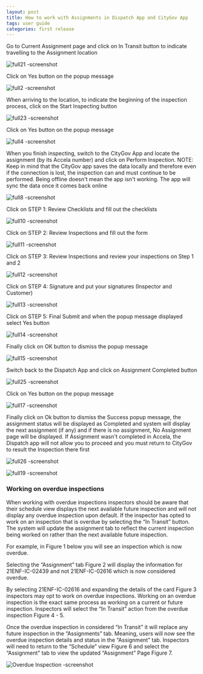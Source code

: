 ```yaml
---
layout: post
title: How to work with Assignments in Dispatch App and CityGov App
tags: user guide
categories: first release
---
```


<link rel="stylesheet" href="/User-Guide/styles.css">

Go to Current Assignment page and click on In Transit button to indicate travelling to the Assignment location

![full21 -screenshot](https://user-images.githubusercontent.com/81990744/115051984-68d02600-9eab-11eb-94b6-3171903c31f4.png)

Click on Yes button on the popup message

![full2 -screenshot](https://user-images.githubusercontent.com/81990744/115026963-17b33880-9e91-11eb-8585-add178ae4068.png)


When arriving to the location, to indicate the beginning of the inspection process, click on the Start Inspecting button

![full23 -screenshot](https://user-images.githubusercontent.com/81990744/115052004-6e2d7080-9eab-11eb-8594-2ce44975df41.png)

Click on Yes button on the popup message

![full4 -screenshot](https://user-images.githubusercontent.com/81990744/115052687-3a067f80-9eac-11eb-868c-69c8de0d41db.png)

When you finish inspecting, switch to the CityGov App and locate the assignment (by its Accela number) and click on Perform Inspection. NOTE: Keep in mind that the CityGov app saves the data locally and therefore even if the connection is lost, the inspection can and must continue to be performed. Being offline doesn't mean the app isn't working. The app will sync the data once it comes back online

![full8 -screenshot](https://user-images.githubusercontent.com/81990744/115026984-226dcd80-9e91-11eb-80c4-4572d89ce1de.png)

Click on STEP 1: Review Checklists and fill out the checklists

![full10 -screenshot](https://user-images.githubusercontent.com/81990744/115026999-26015480-9e91-11eb-84dc-5a77967d72ab.png)

Click on STEP 2: Review Inspections and fill out the form

![full11 -screenshot](https://user-images.githubusercontent.com/81990744/115027003-27cb1800-9e91-11eb-9bb7-926e34569ca5.png)

Click on STEP 3: Review Inspections and review your inspections on Step 1 and 2

![full12 -screenshot](https://user-images.githubusercontent.com/81990744/115027018-2b5e9f00-9e91-11eb-9e1c-cd680c9b24e0.png)

Click on STEP 4: Signature and put your signatures (Inspector and Customer)

![full13 -screenshot](https://user-images.githubusercontent.com/81990744/115027027-2d286280-9e91-11eb-84d1-0b0e245eb4a6.png)

Click on STEP 5: Final Submit and when the popup message displayed select Yes button

![full14 -screenshot](https://user-images.githubusercontent.com/81990744/115027029-2e598f80-9e91-11eb-8695-1b3fb9bfc999.png)

Finally click on OK button to dismiss the popup message

![full15 -screenshot](https://user-images.githubusercontent.com/81990744/115027036-30bbe980-9e91-11eb-82b1-4b4bf95a8068.png)

Switch back to the Dispatch App and click on Assignment Completed button

![full25 -screenshot](https://user-images.githubusercontent.com/81990744/115052017-71c0f780-9eab-11eb-866d-5d07f61543be.png)

Click on Yes button on the popup message

![full17 -screenshot](https://user-images.githubusercontent.com/81990744/115027045-34e80700-9e91-11eb-83ab-49ae8accb719.png)

Finally click on Ok button to dismiss the Success popup message, the assignment status will be displayed as Completed and system will display the next assignment (if any) and if there is no assignment, No Assignment page will be displayed. If Assignment wasn't completed in Accela, the Dispatch app will not allow you to proceed and you must return to CityGov to result the Inspection there first

![full26 -screenshot](https://user-images.githubusercontent.com/81990744/115052027-74235180-9eab-11eb-8542-4cd3ddb76ae7.png)

![full19 -screenshot](https://user-images.githubusercontent.com/81990744/115027059-3a455180-9e91-11eb-8550-ea8cd2bff630.png)

### Working on overdue inspections 

When working with overdue inspections inspectors should be aware that their schedule view displays the next available future inspection and will not display any overdue inspection upon default. If the inspector has opted to work on an inspection that is overdue by selecting the “In Transit” button.  The system will update the assignment tab to reflect the current inspection being worked on rather than the next available future inspection.  

For example, in Figure 1 below you will see an inspection which is now overdue. 

Selecting the “Assignment” tab Figure 2 will display the information for 21ENF-IC-02439 and not 21ENF-IC-02616 which is now considered overdue.  

By selecting 21ENF-IC-02616 and expanding the details of the card Figure 3 inspectors may opt to work on overdue inspections. Working on an overdue inspection is the exact same process as working on a current or future inspection. Inspectors will select the “In Transit” action from the overdue inspection Figure 4 - 5.  

Once the overdue inspection in considered “In Transit” it will replace any future inspection in the “Assignments” tab.  Meaning, users will now see the overdue inspection details and status in the “Assignment” tab. Inspectors will need to return to the “Schedule” view Figure 6 and select the “Assignment” tab to view the updated “Assignment” Page Figure 7. 

![Overdue Inspection -screenshot](https://user-images.githubusercontent.com/84864458/120541781-5147f080-c3b8-11eb-81d2-a9d4930f7497.png)

